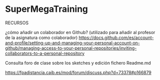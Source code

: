 # SuperMegaTraining

RECURSOS

¿cómo  añadir un colaborador en Github?  (utilizado para añadir al profesor de la asignatura como colaborador)
https://docs.github.com/es/account-and-profile/setting-up-and-managing-your-personal-account-on-github/managing-access-to-your-personal-repositories/inviting-collaborators-to-a-personal-repository

Consulta foro de clase sobre los sketches y edición fichero Readme.md

https://fpadistancia.caib.es/mod/forum/discuss.php?d=73378#p166879

